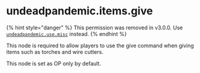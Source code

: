 # undeadpandemic.items.give

{% hint style="danger" %}
This permission was removed in v3.0.0. Use [`undeadpandemic.use.misc`](../undeadpandemic.use/undeadpandemic.use.misc.md) instead.
{% endhint %}

This node is required to allow players to use the give command when giving items such as torches and wire cutters.

This node is set as OP only by default.
